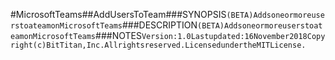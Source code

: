 #MicrosoftTeams##AddUsersToTeam###SYNOPSIS```(BETA)AddsoneormoreuserstoateamonMicrosoftTeams```###DESCRIPTION```(BETA)AddsoneormoreuserstoateamonMicrosoftTeams```###NOTES```Version:1.0Lastupdated:16November2018Copyright(c)BitTitan,Inc.Allrightsreserved.LicensedundertheMITLicense.```

